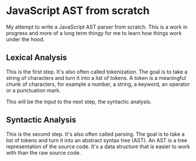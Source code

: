 # JavaScript AST from scratch

My attempt to write a JavaScript AST parser from scratch. This is a work in progress and more of a long term thingy for me to learn how things work under the hood.

## Lexical Analysis

This is the first step. It's also often called tokenization. The goal is to take a string of characters and turn it into a list of tokens. A token is a meaningful chunk of characters, for example a number, a string, a keyword, an operator or a punctuation mark.

This will be the input to the next step, the syntactic analysis.

## Syntactic Analysis

This is the second step. It's also often called parsing. The goal is to take a list of tokens and turn it into an abstract syntax tree (AST). An AST is a tree representation of the source code. It's a data structure that is easier to work with than the raw source code.

